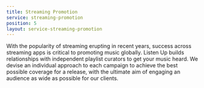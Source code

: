 ```yaml
---
title: Streaming Promotion
service: streaming-promotion
position: 5
layout: service-streaming-promotion
---
```


With the popularity of streaming erupting in recent years, success across streaming apps is critical to promoting music globally. Listen Up builds relationships with independent playlist curators to get your music heard. We devise an individual approach to each campaign to achieve the best possible coverage for a release, with the ultimate aim of engaging an audience as wide as possible for our clients.